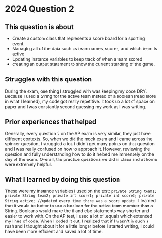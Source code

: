 # 2024 Question 2

## This question is about 
- Create a custom class that represents a score board for a sporting event.
- Managing all of the data such as team names, scores, and which team is active
- Updating instance variables to keep track of when a team scored
- creating an output statement to show the current standing of the game. 

## Struggles with this question
During the exam, one thing I struggled with was keeping my code DRY. Because I used
a String for the active team instead of a boolean (read more in what I learned), my code
got really repetitive. It took up a lot of space on paper and I was constantly second
guessing my work as I was writing.

## Prior experiences that helped 
Generally, every question 2 on the AP exam is very similar, they just have different contexts.
So, when we did the mock exam and I came across the spinner question, I struggled a lot. I didn't
get many points on that question and I was really confused on how to approach it. However, reviewing
the question and fully understanding how to do it helped me immensely on the day of the exam.
Overall, the practice questions we did in class and at home were extremely helpful. 

## What I learned by doing this question 
These were my instance variables I used on the test:
	```
private String team1;
private String team2;
private int score1;
private int score2;
private String active; //updated every time there was a score update 
	```
I learned that it would be better to use a boolean for the active team member than a String.
Booleans would make the if and else statements way shorter and easier to work with. On the AP
test, I used a lot of .equals which extended my lines of code. When I coded it out, I realized
that if I wasn't in such a rush and I thought about it for a little longer before I started
writing, I could have been more efficient and saved a lot of time.
